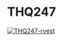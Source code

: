 # THQ247

[![THQ247-rvest](https://github.com/Nr5D/THQ247/actions/workflows/runrvest.yml/badge.svg)](https://github.com/Nr5D/THQ247/actions/workflows/runrvest.yml)
